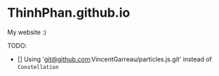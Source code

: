 # ThinhPhan.github.io
My website :)

TODO:
- [] Using 'git@github.com:VincentGarreau/particles.js.git' instead of `Constellation`
